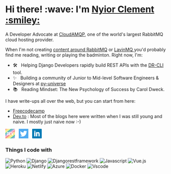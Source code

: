 <h1 align='left'> Hi there! :wave:  I'm <a href="https://nyior-clement.netlify.app"> Nyior Clement :smiley:</a></h1>

A Developer Advocate at [CloudAMQP](https://www.cloudamqp.com), one of the world's largest RabbitMQ cloud hosting provider. 

When I'm not creating [content around RabbitMQ](https://www.cloudamqp.com/blog/microservices-and-message-queues-part-1-understanding-message-queues.html) or [LavinMQ ](https://lavinmq.com/documentation/beginner-tutorials) you'd probably find me reading, writing or playing the badminton. Right now, I'm:

- 🛠  &nbsp; Helping Django Developers rapidly build REST APIs with the [DR-CLI](https://github.com/py-universe/django-rest-cli) tool.
- ✨ &nbsp; Building a community of Junior to Mid-level Software Engineers & Designers at [py-universe](https://github.com/py-universe)
- 📚 &nbsp; Reading Mindset: The New Psychology of Success by Carol Dweck.
  
I have write-ups all over the web, but you can start from here:
- <a href="https://www.freecodecamp.org/news/how-to-setup-a-ci-cd-pipeline-with-github-actions-and-aws/"> Freecodecamp</a>
- <a href="https://dev.to/nyior"> Dev.to</a> : Most of the blogs here were written when I was still young and naive. I mostly just naive now :-)

<p align='left'>
  <a href="https://dev.to/nyior"><img height="30" src="https://raw.githubusercontent.com/gmelodie/gmelodie/master/icons/dev.png"></a>&nbsp;&nbsp;
  <a href="https://twitter.com/nyior_clement"><img height="30" src="https://raw.githubusercontent.com/gmelodie/gmelodie/master/icons/twitter.png"></a>&nbsp;&nbsp;
  <a href="https://www.linkedin.com/in/nyior-clement-252972146/"><img height="30" src="https://raw.githubusercontent.com/gmelodie/gmelodie/master/icons/linkedin.png"></a>
</p>

<h3>Things I code with</h3>
<p>
  <img alt="Python" src="https://img.shields.io/badge/-Python-blue?style=flat-square&logo=python&logoColor=white" />
  <img alt="Django" src="https://img.shields.io/badge/-Django-brightgreen?style=flat-square&logo=django&logoColor=white" />
  <img alt="Djangorestframework" src="https://img.shields.io/badge/-Djangorestframework-red?style=flat-square&logo=djangorestframework&logoColor=white" />
  <img alt="Javascript" src="https://img.shields.io/badge/-Javascript-blue?style=flat-square&logo=javascript&logoColor=white" />
  <img alt="Vue.js" src="https://img.shields.io/badge/-Vue.js-blue?style=flat-square&logo=vue.js&logoColor=white" />
  <img alt="Heroku" src="https://img.shields.io/badge/-Heroku-430098?style=flat-square&logo=heroku&logoColor=white" />
  <img alt="Netlify" src="https://img.shields.io/badge/-Netlify-orange?style=flat-square&logo=Netlify&logoColor=white" />
  <img alt="Azure" src="https://img.shields.io/badge/-Azure-blue?style=flat-square&logo=azure&logoColor=white" />
  <img alt="Docker" src="https://img.shields.io/badge/-Docker-46a2f1?style=flat-square&logo=docker&logoColor=white" />
  <img alt="Vscode" src="https://img.shields.io/badge/-Vscode-blue?style=flat-square&logo=vscode&logoColor=white" />
</p>
